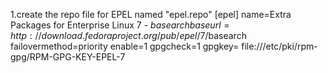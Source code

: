 1.create the repo file for EPEL named "epel.repo"
[epel]
name=Extra Packages for Enterprise Linux 7 - $basearch
baseurl=http://download.fedoraproject.org/pub/epel/7/$basearch
failovermethod=priority
enable=1
gpgcheck=1 
gpgkey= file:///etc/pki/rpm-gpg/RPM-GPG-KEY-EPEL-7



